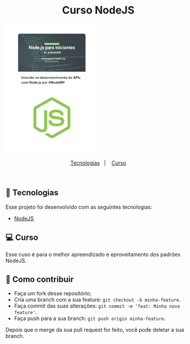 <h1 align="center">
    Curso NodeJS
</h1>
<img align="center" src='./img/nodeJS.jpg' width='50%' heigth='50%'>

<p align="center">
  <a href="#rocket-tecnologias">Tecnologias</a>&nbsp;&nbsp;&nbsp;|&nbsp;&nbsp;&nbsp;
  <a href="#-curso">Curso</a>
</p>

<br>

## :rocket: Tecnologias

Esse projeto foi desenvolvido com as seguintes tecnologias:

- [NodeJS](https://nodejs.org/)


## 💻 Curso

Esse cuso é para o melhor apreendizado e eproveitamento dos padrões NodeJS.

## 🤔 Como contribuir

- Faça um fork desse repositório;
- Cria uma branch com a sua feature: `git checkout -b minha-feature`.
- Faça commit das suas alterações: `git commit -m 'feat: Minha nova feature'`.
- Faça push para a sua branch: `git push origin minha-feature`.

Depois que o merge da sua pull request for feito, você pode deletar a sua branch.



